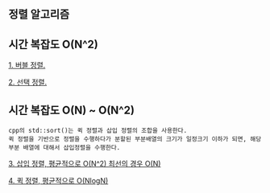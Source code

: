 ## 정렬 알고리즘


## 시간 복잡도 O(N^2)

[1. 버블 정렬.](https://github.com/kksoo0131/Study/blob/main/Algorithm/Sorting/bubbleSort.cpp)

[2. 선택 정렬.](https://github.com/kksoo0131/Study/blob/main/Algorithm/Sorting/selectionSort.cpp)


## 시간 복잡도 O(N) ~ O(N^2)

    cpp의 std::sort()는 퀵 정렬과 삽입 정렬의 조합을 사용한다.
    퀵 정렬을 기반으로 정렬을 수행하다가 분할된 부분배열의 크기가 일정크기 이하가 되면, 해당 부분 배열에 대해서 삽입정렬을 수행한다.
    
[3. 삽입 정렬, 평균적으로 O(N^2) 최선의 경우 O(N)](https://github.com/kksoo0131/Study/blob/main/Algorithm/Sorting/insertionSort.cpp)

[4. 퀵 정렬, 평균적으로 O(NlogN)](https://github.com/kksoo0131/Study/blob/main/Algorithm/Sorting/quickSort.cpp)

  
